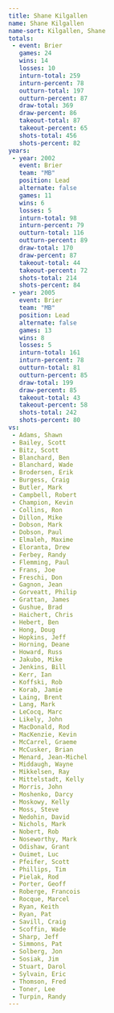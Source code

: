 ```yaml
---
title: Shane Kilgallen
name: Shane Kilgallen
name-sort: Kilgallen, Shane
totals:
 - event: Brier
   games: 24
   wins: 14
   losses: 10
   inturn-total: 259
   inturn-percent: 78
   outturn-total: 197
   outturn-percent: 87
   draw-total: 369
   draw-percent: 86
   takeout-total: 87
   takeout-percent: 65
   shots-total: 456
   shots-percent: 82
years:
 - year: 2002
   event: Brier
   team: "MB"
   position: Lead
   alternate: false
   games: 11
   wins: 6
   losses: 5
   inturn-total: 98
   inturn-percent: 79
   outturn-total: 116
   outturn-percent: 89
   draw-total: 170
   draw-percent: 87
   takeout-total: 44
   takeout-percent: 72
   shots-total: 214
   shots-percent: 84
 - year: 2005
   event: Brier
   team: "MB"
   position: Lead
   alternate: false
   games: 13
   wins: 8
   losses: 5
   inturn-total: 161
   inturn-percent: 78
   outturn-total: 81
   outturn-percent: 85
   draw-total: 199
   draw-percent: 85
   takeout-total: 43
   takeout-percent: 58
   shots-total: 242
   shots-percent: 80
vs:
 - Adams, Shawn
 - Bailey, Scott
 - Bitz, Scott
 - Blanchard, Ben
 - Blanchard, Wade
 - Brodersen, Erik
 - Burgess, Craig
 - Butler, Mark
 - Campbell, Robert
 - Champion, Kevin
 - Collins, Ron
 - Dillon, Mike
 - Dobson, Mark
 - Dobson, Paul
 - Elmaleh, Maxime
 - Eloranta, Drew
 - Ferbey, Randy
 - Flemming, Paul
 - Frans, Joe
 - Freschi, Don
 - Gagnon, Jean
 - Gorveatt, Philip
 - Grattan, James
 - Gushue, Brad
 - Haichert, Chris
 - Hebert, Ben
 - Hong, Doug
 - Hopkins, Jeff
 - Horning, Deane
 - Howard, Russ
 - Jakubo, Mike
 - Jenkins, Bill
 - Kerr, Ian
 - Koffski, Rob
 - Korab, Jamie
 - Laing, Brent
 - Lang, Mark
 - LeCocq, Marc
 - Likely, John
 - MacDonald, Rod
 - MacKenzie, Kevin
 - McCarrel, Graeme
 - McCusker, Brian
 - Menard, Jean-Michel
 - Middaugh, Wayne
 - Mikkelsen, Ray
 - Mittelstadt, Kelly
 - Morris, John
 - Moshenko, Darcy
 - Moskowy, Kelly
 - Moss, Steve
 - Nedohin, David
 - Nichols, Mark
 - Nobert, Rob
 - Noseworthy, Mark
 - Odishaw, Grant
 - Ouimet, Luc
 - Pfeifer, Scott
 - Phillips, Tim
 - Pielak, Rod
 - Porter, Geoff
 - Roberge, Francois
 - Rocque, Marcel
 - Ryan, Keith
 - Ryan, Pat
 - Savill, Craig
 - Scoffin, Wade
 - Sharp, Jeff
 - Simmons, Pat
 - Solberg, Jon
 - Sosiak, Jim
 - Stuart, Darol
 - Sylvain, Eric
 - Thomson, Fred
 - Toner, Lee
 - Turpin, Randy
---
```

